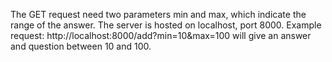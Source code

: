 The GET request need two parameters min and max, which indicate the range of the answer. The server is hosted on localhost, port 8000.
Example request:
http://localhost:8000/add?min=10&max=100
will give an answer and question between 10 and 100.
